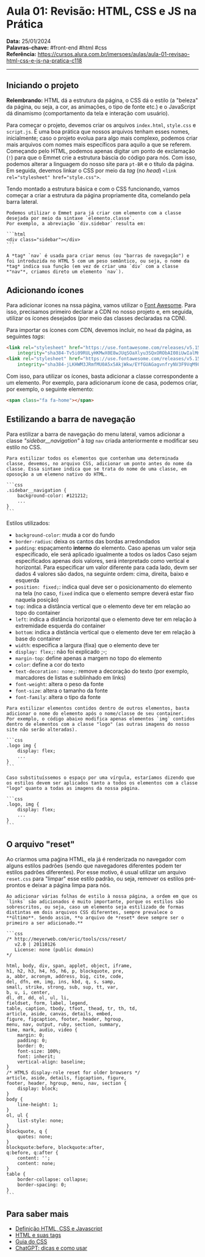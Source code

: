 # Aula 01: Revisão: HTML, CSS e JS na Prática

**Data:** 25/01/2024  
**Palavras-chave:** #front-end #html #css  
**Referência:** <https://cursos.alura.com.br/imersoes/aulas/aula-01-revisao-html-css-e-js-na-pratica-c118>

---

## Iniciando o projeto

**Relembrando:** HTML dá a estrutura da página, o CSS dá o estilo (a "beleza" da página, ou seja, a cor, as animações, o tipo de fonte etc.) e o JavaScript dá dinamismo (comportamento da tela e interação com usuário).

Para começar o projeto, devemos criar os arquivos `index.html`, `style.css` e `script.js`. É uma boa prática que nossos arquivos tenham esses nomes, inicialmente; caso o projeto evolua para algo mais complexo, podemos criar mais arquivos com nomes mais específicos para aquilo a que se referem. Começando pelo HTML, podemos apenas digitar um ponto de exclamação (`!`) para que o Emmet crie a estrutura báscia do código para nós. Com isso, podemos alterar a linguagem do nosso site para `pt-BR` e o título da página. Em seguida, devemos linkar o CSS por meio da *tag* (no *head*) `<link rel="stylesheet" href="style.css">`.

Tendo montado a estrutura básica e com o CSS funcionando, vamos começar a criar a estrutura da página propriamente dita, comelando pela barra lateral.

````ad-tip
Podemos utilizar o Emmet para já criar com elemento com a classe desejada por meio da sintaxe `elemento.classe`.  
Por exemplo, a abreviação `div.sidebar` resulta em:

```html
<div class="sidebar"></div>
```

````

```ad-note
A *tag* `nav` é usada para criar menus (ou "barras de navegação") e foi introduzida no HTML 5 com um peso semântico, ou seja, o nome da *tag* indica sua função (em vez de criar uma `div` com a classe *"nav"*, criamos direto um elemento `nav`).
```

## Adicionando ícones

Para adicionar ícones na nssa página, vamos utilizar o [Font Awesome](https://fontawesome.com/icons). Para isso, precisamos primeiro declarar a CDN no nosso projeto e, em seguida, utilizar os ícones desejados (por meio das classes declaradas na CDN).

Para importar os ícones com CDN, devemos incluir, no `head` da página, as seguintes *tags*:

```html
<link rel="stylesheet" href="https://use.fontawesome.com/releases/v5.15.4/css/solid.css"
    integrity="sha384-Tv5i09RULyHKMwX0E8wJUqSOaXlyu3SQxORObAI08iUwIalMmN5L6AvlPX2LMoSE" crossorigin="anonymous" />
<link rel="stylesheet" href="https://use.fontawesome.com/releases/v5.15.4/css/fontawesome.css"
    integrity="sha384-jLKHWM3JRmfMU0A5x5AkjWkw/EYfGUAGagvnfryNV3F9VqM98XiIH7VBGVoxVSc7" crossorigin="anonymous" />
```

Com isso, para utilizar os ícones, basta adicionar a classe correspondente a um elemento. Por exemplo, para adicionarum ícone de casa, podemos criar, por exemplo, o seguinte elemento:

```html
<span class="fa fa-home"></span>
```

## Estilizando a barra de navegação

Para estilizar a barra de navegação do menu lateral, vamos adicionar a classe *"sidebar__navigation"* à *tag* `nav` criada anteriormente e modificar seu estilo no CSS.

````ad-tip
Para estilizar todos os elementos que contenham uma determinada classe, devemos, no arquivo CSS, adicionar um ponto antes do nome da classe. Essa sintaxe indica que se trata do nome de uma classe, em oposoção a um elemeno nativo do HTML.

```css
.sidebar__navigation {
    background-color: #121212;
    ...
}
```

````

Estilos utilizados:

- `background-color`: muda a cor do fundo
- `border-radius`: deixa os cantos das bordas arredondados
- `padding`: espaçamento **interno** do elemento. Caso apenas um valor seja especificado, ele será aplicado igualmente a todos os lados Caso sejam especificados apenas dois valores, será interpretado como vertical e horizontal. Para especificar um valor diferente para cada lado, devm ser dados 4 valores são dados, na seguinte ordem: cima, direita, baixo e esquerda
- `position: fixed;`: indica qual deve ser o posicionamento do elemento na tela (no caso, `fixed` indica que o elemento sempre deverá estar fixo naquela posição)
- `top`: indica a distância vertical que o elemento deve ter em relação ao topo do container
- `left`: indica a distância horizontal que o elemento deve ter em relação à extremidade esquerda do container
- `bottom`: indica a distância vertical que o elemento deve ter em relação à base do container
- `width`: especifica a largura (fixa) que o elemento deve ter
- `display: flex;`: não foi explicado ;-;
- `margin-top`: define apenas a margem no topo do elemento
- `color`: define a cor do texto
- `text-decoration: none;`: remove a decoração do texto (por exemplo, marcadores de listas e sublinhado em links)
- `font-weight`: altera o peso da fonte
- `font-size`: altera o tamanho da fonte
- `font-family`: altera o tipo da fonte

````ad-tip
Para estilizar elementos contidos dentro de outros elementos, basta adicionar o nome do elemento após o nome/classe de seu container.  
Por exemplo, o código abaixo modifica apenas elementos `img` contidos dentro de elementos com a classe "logo" (as outras imagens do nosso site não serão alteradas).

```css
.logo img {
    display: flex;
    ...
}
```

Caso substituíssemos o espaço por uma vírgula, estaríamos dizendo que os estilos devem ser aplicados tanto a todos os elementos com a classe "logo" quanto a todas as imagens da nossa página.

```css
.logo, img {
    display: flex;
    ...
}
```

````

## O arquivo "reset"

Ao criarmos uma paǵina HTML, ela já é renderizada no navegador com alguns estilos padrões (sendo que navegadores diferentes podem ter estilos padrões diferentes). Por esse motivo, é usual utilizar um arquivo `reset.css` para "limpar" esse estilo padrão, ou seja, remover os estilos pré-prontos e deixar a página limpa para nós.

```ad-caution
Ao adicionar várias folhas de estilo à nossa página, a ordem em que os `links` são adicionados é muito importante, porque os estilos são sobrescritos, ou seja, caso um elemento seja estilizado de formas distintas em dois arquivos CSS diferentes, sempre prevalece o **último**. Sendo assim, **o arquivo de *reset* deve sempre ser o primeiro a ser adicionado.**
```

````ad-example
```css
/* http://meyerweb.com/eric/tools/css/reset/ 
   v2.0 | 20110126
   License: none (public domain)
*/

html, body, div, span, applet, object, iframe,
h1, h2, h3, h4, h5, h6, p, blockquote, pre,
a, abbr, acronym, address, big, cite, code,
del, dfn, em, img, ins, kbd, q, s, samp,
small, strike, strong, sub, sup, tt, var,
b, u, i, center,
dl, dt, dd, ol, ul, li,
fieldset, form, label, legend,
table, caption, tbody, tfoot, thead, tr, th, td,
article, aside, canvas, details, embed, 
figure, figcaption, footer, header, hgroup, 
menu, nav, output, ruby, section, summary,
time, mark, audio, video {
	margin: 0;
	padding: 0;
	border: 0;
	font-size: 100%;
	font: inherit;
	vertical-align: baseline;
}
/* HTML5 display-role reset for older browsers */
article, aside, details, figcaption, figure, 
footer, header, hgroup, menu, nav, section {
	display: block;
}
body {
	line-height: 1;
}
ol, ul {
	list-style: none;
}
blockquote, q {
	quotes: none;
}
blockquote:before, blockquote:after,
q:before, q:after {
	content: '';
	content: none;
}
table {
	border-collapse: collapse;
	border-spacing: 0;
}
```
````

## Para saber mais

- [Definição HTML, CSS e Javascript](https://www.alura.com.br/artigos/html-css-e-js-definicoes)
- [HTML e suas tags](https://www.alura.com.br/artigos/o-que-e-html-suas-tags-parte-5-atributos-elementos)
- [Guia do CSS](https://www.alura.com.br/artigos/css)
- [ChatGPT: dicas e como usar](https://www.alura.com.br/artigos/chatgpt)
